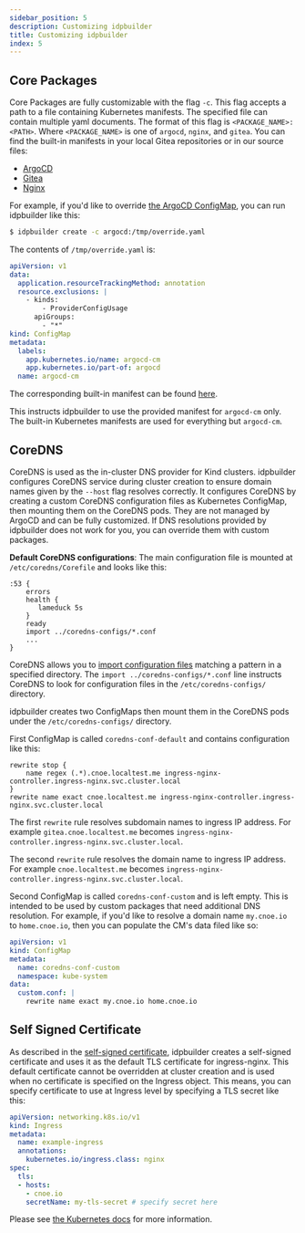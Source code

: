 ```yaml
---
sidebar_position: 5
description: Customizing idpbuilder
title: Customizing idpbuilder
index: 5
---
```


## Core Packages

Core Packages are fully customizable with the flag `-c`. This flag accepts a path to a file containing Kubernetes manifests.
The specified file can contain multiple yaml documents.
The format of this flag is `<PACKAGE_NAME>:<PATH>`. Where `<PACKAGE_NAME>` is one of `argocd`, `nginx`, and `gitea`.
You can find the built-in manifests in your local Gitea repositories or in our source files:
- [ArgoCD](https://github.com/cnoe-io/idpbuilder/blob/main/pkg/controllers/localbuild/resources/argo/install.yaml)
- [Gitea](https://github.com/cnoe-io/idpbuilder/blob/main/pkg/controllers/localbuild/resources/gitea/k8s/install.yaml)
- [Nginx](https://github.com/cnoe-io/idpbuilder/blob/main/pkg/controllers/localbuild/resources/nginx/k8s/ingress-nginx.yaml)

For example, if you'd like to override [the ArgoCD ConfigMap](https://argo-cd.readthedocs.io/en/stable/operator-manual/declarative-setup/), you can run idpbuilder like this:

```bash 
$ idpbuilder create -c argocd:/tmp/override.yaml
```

The contents of `/tmp/override.yaml` is:

```yaml
apiVersion: v1
data:
  application.resourceTrackingMethod: annotation
  resource.exclusions: |
    - kinds:
        - ProviderConfigUsage
      apiGroups:
        - "*"
kind: ConfigMap
metadata:
  labels:
    app.kubernetes.io/name: argocd-cm
    app.kubernetes.io/part-of: argocd
  name: argocd-cm
```

The corresponding built-in manifest can be found [here](https://github.com/cnoe-io/idpbuilder/blob/eab34d6c75784f3dce44896e141afbc2a40de03c/pkg/controllers/localbuild/resources/argo/install.yaml#L21082-L21096).

This instructs idpbuilder to use the provided manifest for `argocd-cm` only. The built-in Kubernetes manifests are used for everything but `argocd-cm`.

## CoreDNS

CoreDNS is used as the in-cluster DNS provider for Kind clusters. idpbuilder configures CoreDNS service during cluster creation to ensure domain names given by the `--host` flag resolves correctly.
It configures CoreDNS by creating a custom CoreDNS configuration files as Kubernetes ConfigMap, then mounting them on the CoreDNS pods.
They are not managed by ArgoCD and can be fully customized. If DNS resolutions provided by idpbuilder does not work for you, you can override them with custom packages.

**Default CoreDNS configurations**:
The main configuration file is mounted at `/etc/coredns/Corefile` and looks like this:

```
:53 {
    errors
    health {
       lameduck 5s
    }
    ready
    import ../coredns-configs/*.conf
    ...
}
```

CoreDNS allows you to [import configuration files](https://coredns.io/plugins/import/) matching a pattern in a specified directory.
The `import ../coredns-configs/*.conf` line instructs CoreDNS to look for configuration files in the `/etc/coredns-configs/` directory.

idpbuilder creates two ConfigMaps then mount them in the CoreDNS pods under the `/etc/coredns-configs/` directory.

First ConfigMap is called `coredns-conf-default` and contains configuration like this:

```
rewrite stop {
    name regex (.*).cnoe.localtest.me ingress-nginx-controller.ingress-nginx.svc.cluster.local
}
rewrite name exact cnoe.localtest.me ingress-nginx-controller.ingress-nginx.svc.cluster.local
```

The first `rewrite` rule resolves subdomain names to ingress IP address. For example `gitea.cnoe.localtest.me` becomes `ingress-nginx-controller.ingress-nginx.svc.cluster.local`.

The second `rewrite` rule resolves the domain name to ingress IP address. For example  `cnoe.localtest.me` becomes `ingress-nginx-controller.ingress-nginx.svc.cluster.local`.

Second ConfigMap is called `coredns-conf-custom` and is left empty. This is intended to be used by custom packages that need additional DNS resolution.
For example, if you'd like to resolve a domain name `my.cnoe.io` to `home.cnoe.io`, then you can populate the CM's data filed like so:

```yaml
apiVersion: v1
kind: ConfigMap
metadata:
  name: coredns-conf-custom
  namespace: kube-system
data:
  custom.conf: |
    rewrite name exact my.cnoe.io home.cnoe.io
```

## Self Signed Certificate

As described in the [self-signed certificate](./how-it-works#self-signed-certificate), idpbuilder creates a self-signed certificate and uses it as the default TLS certificate for ingress-nginx. 
This default certificate cannot be overridden at cluster creation and is used when no certificate is specified on the Ingress object.
This means, you can specify certificate to use at Ingress level by specifying a TLS secret like this:

```yaml
apiVersion: networking.k8s.io/v1
kind: Ingress
metadata:
  name: example-ingress
  annotations:
    kubernetes.io/ingress.class: nginx
spec:
  tls:
  - hosts:
    - cnoe.io
    secretName: my-tls-secret # specify secret here
```
Please see [the Kubernetes docs](https://kubernetes.io/docs/concepts/services-networking/ingress/) for more information.



